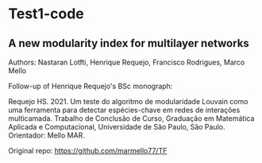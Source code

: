 # Test1-code

## A new modularity index for multilayer networks

Authors: Nastaran Lotfti, Henrique Requejo, Francisco Rodrigues, Marco Mello

Follow-up of Henrique Requejo's BSc monograph:

Requejo HS. 2021. Um teste do algoritmo de modularidade Louvain como uma ferramenta para detectar espécies-chave em redes de interações multicamada. Trabalho de Conclusão de Curso, Graduação em Matemática Aplicada e Computacional, Universidade de São Paulo, São Paulo. Orientador: Mello MAR.

Original repo: <https://github.com/marmello77/TF>
